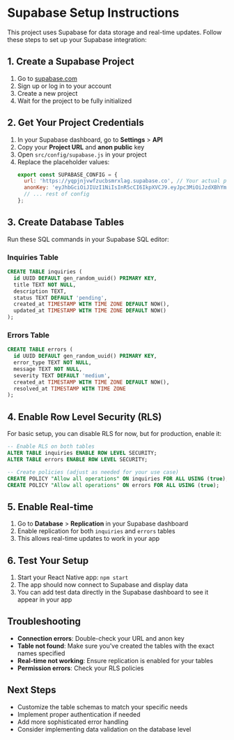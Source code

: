 # Supabase Setup Instructions

This project uses Supabase for data storage and real-time updates. Follow these steps to set up your Supabase integration:

## 1. Create a Supabase Project

1. Go to [supabase.com](https://supabase.com)
2. Sign up or log in to your account
3. Create a new project
4. Wait for the project to be fully initialized

## 2. Get Your Project Credentials

1. In your Supabase dashboard, go to **Settings** > **API**
2. Copy your **Project URL** and **anon public** key
3. Open `src/config/supabase.js` in your project
4. Replace the placeholder values:
   ```javascript
   export const SUPABASE_CONFIG = {
     url: 'https://yqpjnjvwfzucbsmrxlag.supabase.co', // Your actual project URL
     anonKey: 'eyJhbGciOiJIUzI1NiIsInR5cCI6IkpXVCJ9.eyJpc3MiOiJzdXBhYmFzZSIsInJlZiI6InlxcGpuanZ3Znp1Y2JzbXJ4bGFnIiwicm9sZSI6ImFub24iLCJpYXQiOjE3NTgzMDQ5NjgsImV4cCI6MjA3Mzg4MDk2OH0.8XCo5ReoSSdDcRY197K5gJYdVXeuV8BO0NkCgDyDSkQ', // Your actual anon key
     // ... rest of config
   };
   ```

## 3. Create Database Tables

Run these SQL commands in your Supabase SQL editor:

### Inquiries Table
```sql
CREATE TABLE inquiries (
  id UUID DEFAULT gen_random_uuid() PRIMARY KEY,
  title TEXT NOT NULL,
  description TEXT,
  status TEXT DEFAULT 'pending',
  created_at TIMESTAMP WITH TIME ZONE DEFAULT NOW(),
  updated_at TIMESTAMP WITH TIME ZONE DEFAULT NOW()
);
```

### Errors Table
```sql
CREATE TABLE errors (
  id UUID DEFAULT gen_random_uuid() PRIMARY KEY,
  error_type TEXT NOT NULL,
  message TEXT NOT NULL,
  severity TEXT DEFAULT 'medium',
  created_at TIMESTAMP WITH TIME ZONE DEFAULT NOW(),
  resolved_at TIMESTAMP WITH TIME ZONE
);
```

## 4. Enable Row Level Security (RLS)

For basic setup, you can disable RLS for now, but for production, enable it:

```sql
-- Enable RLS on both tables
ALTER TABLE inquiries ENABLE ROW LEVEL SECURITY;
ALTER TABLE errors ENABLE ROW LEVEL SECURITY;

-- Create policies (adjust as needed for your use case)
CREATE POLICY "Allow all operations" ON inquiries FOR ALL USING (true);
CREATE POLICY "Allow all operations" ON errors FOR ALL USING (true);
```

## 5. Enable Real-time

1. Go to **Database** > **Replication** in your Supabase dashboard
2. Enable replication for both `inquiries` and `errors` tables
3. This allows real-time updates to work in your app

## 6. Test Your Setup

1. Start your React Native app: `npm start`
2. The app should now connect to Supabase and display data
3. You can add test data directly in the Supabase dashboard to see it appear in your app

## Troubleshooting

- **Connection errors**: Double-check your URL and anon key
- **Table not found**: Make sure you've created the tables with the exact names specified
- **Real-time not working**: Ensure replication is enabled for your tables
- **Permission errors**: Check your RLS policies

## Next Steps

- Customize the table schemas to match your specific needs
- Implement proper authentication if needed
- Add more sophisticated error handling
- Consider implementing data validation on the database level
